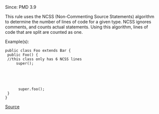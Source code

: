 Since: PMD 3.9

This rule uses the NCSS (Non-Commenting Source Statements) algorithm to determine the number of lines
of code for a given type. NCSS ignores comments, and counts actual statements. Using this algorithm,
lines of code that are split are counted as one.

Example(s):
```
public class Foo extends Bar {
 public Foo() {
 //this class only has 6 NCSS lines
     super();





      super.foo();
 }
}
```

[Source](https://pmd.github.io/pmd-5.5.4/pmd-java/rules/java/codesize.html#NcssTypeCount)
